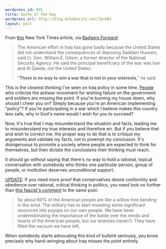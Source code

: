 ```yaml
--- 
wordpress_id: 601
title: Quote of the Day
wordpress_url: http://blog.6thdensity.net/?p=601
layout: post
---
```

From <a href="http://www.nytimes.com/2007/01/18/world/middleeast/18cnd-general.html?ex=1169787600&en=f979b67c6363ac2f&ei=5070&emc=eta1">this</a> New York Times article, via <a href="http://badgersforward.blogspot.com">Badgers Forward</a>:
<blockquote>The American effort in Iraq has gone badly because the United States did not understand the consequences of deposing Saddam Hussein, said Lt. Gen. William E. Odom, a former director of the National Security Agency. He said the principal beneficiary of the war was Iran and Al Qaeda, not the United States.

"<strong>There is no way to win a war that is not in your interests</strong>," he said.</blockquote>
This is the clearest thinking I've seen on Iraq policy in some time.  <a href="http://badgersforward.blogspot.com/2007/01/63.html">People</a> who criticize the antiwar movement for wishing failure on the government and soldiers are missing the point.  If you're burning my house down, why should I cheer you on?  Simply because you're an American implementing "policy"?  If you're participating in a war which I believe makes this country less safe, why in God's name would I wish for you to succeed?

Now, it's true that I may misunderstand the situation and facts, leading me to misunderstand my true interests and therefore err.  But if you believe that and wish to correct me, the proper way to do that is to critique my arguments and validate my facts, not to preempt my conclusion.  It's disingenuous to promote a society where people are expected to think for themselves, but then dictate the conclusions their thinking must reach.

It should go without saying that there's no way to hold a rational, topical conversation with somebody who thinks one particular person, group of people, or institution deserves unconditional support.

<u>UPDATE</u>: If you need more proof that conservatives desire conformity and obedience over rational, critical thinking in politics, you need look no further than <a href="http://www.haloscan.com/comments/badger6/7595689507406970590/#7896">this fascist's comment</a> to the same post:
<blockquote>So about 60% of the American people are like a willow tree bending in the wind. The military has to start investing some significant resources into psyops on our own people. We have been underestimating the importance of the battle over the minds and hearts of the American people, but our enemies haven't. They have filled the vacuum we have left.</blockquote>
When somebody starts advocating this kind of bullshit seriously, you know precisely why hand-wringing about Iraq misses the point entirely.
